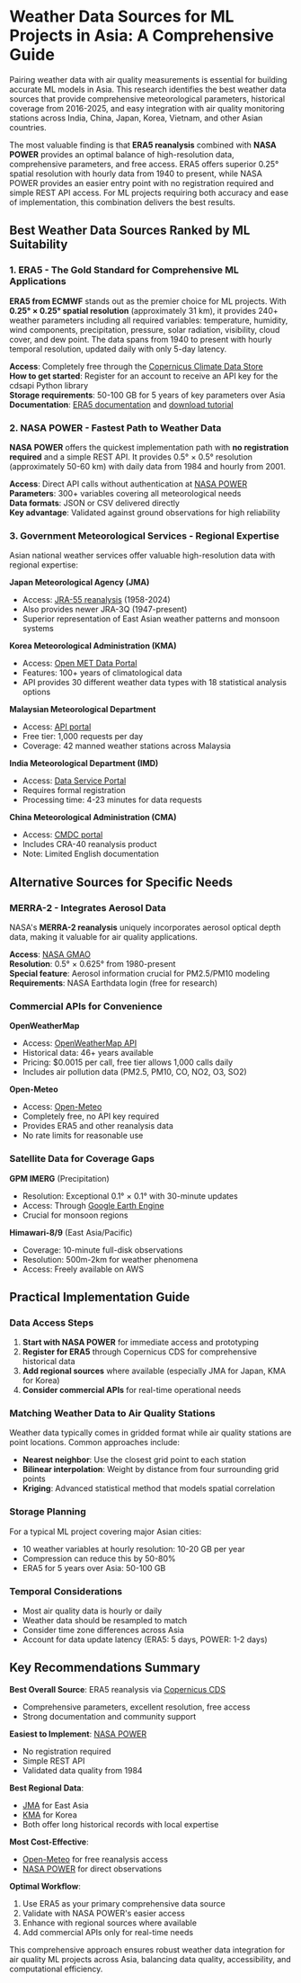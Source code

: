 # Weather Data Sources for ML Projects in Asia: A Comprehensive Guide

Pairing weather data with air quality measurements is essential for building accurate ML models in Asia. This research identifies the best weather data sources that provide comprehensive meteorological parameters, historical coverage from 2016-2025, and easy integration with air quality monitoring stations across India, China, Japan, Korea, Vietnam, and other Asian countries.

The most valuable finding is that **ERA5 reanalysis** combined with **NASA POWER** provides an optimal balance of high-resolution data, comprehensive parameters, and free access. ERA5 offers superior 0.25° spatial resolution with hourly data from 1940 to present, while NASA POWER provides an easier entry point with no registration required and simple REST API access. For ML projects requiring both accuracy and ease of implementation, this combination delivers the best results.

## Best Weather Data Sources Ranked by ML Suitability

### 1. ERA5 - The Gold Standard for Comprehensive ML Applications

**ERA5 from ECMWF** stands out as the premier choice for ML projects. With **0.25° × 0.25° spatial resolution** (approximately 31 km), it provides 240+ weather parameters including all required variables: temperature, humidity, wind components, precipitation, pressure, solar radiation, visibility, cloud cover, and dew point. The data spans from 1940 to present with hourly temporal resolution, updated daily with only 5-day latency.

**Access**: Completely free through the [Copernicus Climate Data Store](https://cds.climate.copernicus.eu/)  
**How to get started**: Register for an account to receive an API key for the cdsapi Python library  
**Storage requirements**: 50-100 GB for 5 years of key parameters over Asia  
**Documentation**: [ERA5 documentation](https://www.ecmwf.int/en/forecasts/dataset/ecmwf-reanalysis-v5) and [download tutorial](https://confluence.ecmwf.int/display/CKB/How+to+download+ERA5)

### 2. NASA POWER - Fastest Path to Weather Data

**NASA POWER** offers the quickest implementation path with **no registration required** and a simple REST API. It provides 0.5° × 0.5° resolution (approximately 50-60 km) with daily data from 1984 and hourly from 2001.

**Access**: Direct API calls without authentication at [NASA POWER](https://power.larc.nasa.gov/)  
**Parameters**: 300+ variables covering all meteorological needs  
**Data formats**: JSON or CSV delivered directly  
**Key advantage**: Validated against ground observations for high reliability

### 3. Government Meteorological Services - Regional Expertise

Asian national weather services offer valuable high-resolution data with regional expertise:

**Japan Meteorological Agency (JMA)**  
- Access: [JRA-55 reanalysis](https://jra.kishou.go.jp/JRA-55/index_en.html) (1958-2024)  
- Also provides newer JRA-3Q (1947-present)  
- Superior representation of East Asian weather patterns and monsoon systems

**Korea Meteorological Administration (KMA)**  
- Access: [Open MET Data Portal](https://data.kma.go.kr/resources/html/en/aowdp.html)  
- Features: 100+ years of climatological data  
- API provides 30 different weather data types with 18 statistical analysis options

**Malaysian Meteorological Department**  
- Access: [API portal](https://api.met.gov.my/)  
- Free tier: 1,000 requests per day  
- Coverage: 42 manned weather stations across Malaysia

**India Meteorological Department (IMD)**  
- Access: [Data Service Portal](https://dsp.imdpune.gov.in/)  
- Requires formal registration  
- Processing time: 4-23 minutes for data requests

**China Meteorological Administration (CMA)**  
- Access: [CMDC portal](https://data.cma.cn/en/?r=data/index)  
- Includes CRA-40 reanalysis product  
- Note: Limited English documentation

## Alternative Sources for Specific Needs

### MERRA-2 - Integrates Aerosol Data

NASA's **MERRA-2 reanalysis** uniquely incorporates aerosol optical depth data, making it valuable for air quality applications.

**Access**: [NASA GMAO](https://gmao.gsfc.nasa.gov/reanalysis/MERRA-2/)  
**Resolution**: 0.5° × 0.625° from 1980-present  
**Special feature**: Aerosol information crucial for PM2.5/PM10 modeling  
**Requirements**: NASA Earthdata login (free for research)

### Commercial APIs for Convenience

**OpenWeatherMap**  
- Access: [OpenWeatherMap API](https://openweathermap.org/api)  
- Historical data: 46+ years available  
- Pricing: $0.0015 per call, free tier allows 1,000 calls daily  
- Includes air pollution data (PM2.5, PM10, CO, NO2, O3, SO2)

**Open-Meteo**  
- Access: [Open-Meteo](https://open-meteo.com/)  
- Completely free, no API key required  
- Provides ERA5 and other reanalysis data  
- No rate limits for reasonable use

### Satellite Data for Coverage Gaps

**GPM IMERG** (Precipitation)  
- Resolution: Exceptional 0.1° × 0.1° with 30-minute updates  
- Access: Through [Google Earth Engine](https://developers.google.com/earth-engine/datasets/catalog/NASA_GPM_L3_IMERG_V07)  
- Crucial for monsoon regions

**Himawari-8/9** (East Asia/Pacific)  
- Coverage: 10-minute full-disk observations  
- Resolution: 500m-2km for weather phenomena  
- Access: Freely available on AWS

## Practical Implementation Guide

### Data Access Steps

1. **Start with NASA POWER** for immediate access and prototyping
2. **Register for ERA5** through Copernicus CDS for comprehensive historical data
3. **Add regional sources** where available (especially JMA for Japan, KMA for Korea)
4. **Consider commercial APIs** for real-time operational needs

### Matching Weather Data to Air Quality Stations

Weather data typically comes in gridded format while air quality stations are point locations. Common approaches include:

- **Nearest neighbor**: Use the closest grid point to each station
- **Bilinear interpolation**: Weight by distance from four surrounding grid points
- **Kriging**: Advanced statistical method that models spatial correlation

### Storage Planning

For a typical ML project covering major Asian cities:
- 10 weather variables at hourly resolution: 10-20 GB per year
- Compression can reduce this by 50-80%
- ERA5 for 5 years over Asia: 50-100 GB

### Temporal Considerations

- Most air quality data is hourly or daily
- Weather data should be resampled to match
- Consider time zone differences across Asia
- Account for data update latency (ERA5: 5 days, POWER: 1-2 days)

## Key Recommendations Summary

**Best Overall Source**: ERA5 reanalysis via [Copernicus CDS](https://cds.climate.copernicus.eu/)
- Comprehensive parameters, excellent resolution, free access
- Strong documentation and community support

**Easiest to Implement**: [NASA POWER](https://power.larc.nasa.gov/)
- No registration required
- Simple REST API
- Validated data quality from 1984

**Best Regional Data**: 
- [JMA](https://jra.kishou.go.jp/JRA-55/index_en.html) for East Asia
- [KMA](https://data.kma.go.kr/resources/html/en/aowdp.html) for Korea
- Both offer long historical records with local expertise

**Most Cost-Effective**:
- [Open-Meteo](https://open-meteo.com/) for free reanalysis access
- [NASA POWER](https://power.larc.nasa.gov/) for direct observations

**Optimal Workflow**: 
1. Use ERA5 as your primary comprehensive data source
2. Validate with NASA POWER's easier access
3. Enhance with regional sources where available
4. Add commercial APIs only for real-time needs

This comprehensive approach ensures robust weather data integration for air quality ML projects across Asia, balancing data quality, accessibility, and computational efficiency.